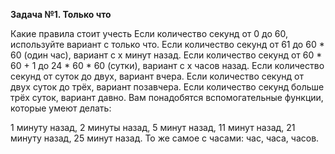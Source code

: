 **Задача №1. Только что**

Какие правила стоит учесть
Если количество секунд от 0 до 60, используйте вариант с только что.
Если количество секунд от 61 до 60 * 60 (один час), вариант с x минут назад.
Если количество секунд от 60 * 60 + 1 до 24 * 60 * 60 (сутки), вариант с x часов назад.
Если количество секунд от суток до двух, вариант вчера.
Если количество секунд от двух суток до трёх, вариант позавчера.
Если количество секунд больше трёх суток, вариант давно.
Вам понадобятся вспомогательные функции, которые умеют делать:

1 минуту назад,
2 минуты назад,
5 минут назад,
11 минут назад,
21 минуту назад,
25 минут назад.
То же самое с часами: час, часа, часов.